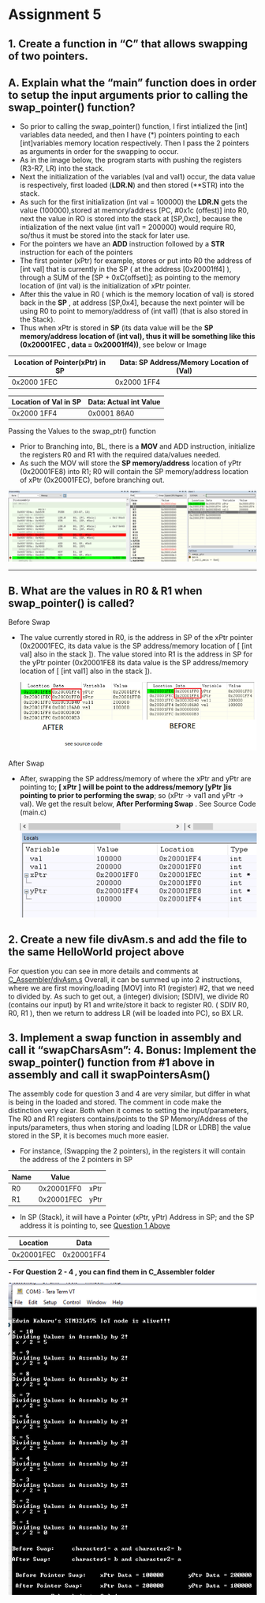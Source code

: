 
# Assignment 5

## 1. Create a function in “C” that allows swapping of two pointers.
A. Explain what the “main” function does in order to setup the input arguments prior to calling the swap_pointer() function?
--

 - So prior to calling the swap_pointer() function, I first intialized the [int] variables data needed, and then I have (*) pointers pointing to each [int]variables memory location respectively. Then I pass the 2 pointers as arguments in order for the swapping to occur.
 - As in the image below, the program starts with pushing the registers (R3-R7, LR) into the stack.
 - Next the initialization of the variables (val and val1) occur, the data value is respectively, first loaded (**LDR.N**) and then stored (**STR) into the stack.
 - As such for the first initialization (int val = 100000) the **LDR.N** gets the value (100000),stored at memory/address [PC, #0x1c (offest)] into R0, next the value in RO is stored into the stack at [SP,0xc], because the intialization of the next value (int val1 = 200000) would require R0, so/thus it must be stored into the stack for later use.
 - For the pointers we have an **ADD** instruction followed by a **STR**  instruction for each of the pointers
 - The first pointer (xPtr) for example, stores or put into R0 the address of [int val] that is currently in the SP ( at the address  [0x20001ff4] ), through a SUM of the [SP + 0xC(offset)]; as pointing to the memory location of (int val) is the initialization of xPtr pointer.
 - After this the value in R0 ( which is the memory location of val) is stored back in the **SP** , at address [SP,0x4],  because the next  pointer will be using R0 to point to memory/address of (int val1) (that is also stored in the Stack).
 - Thus when xPtr is stored in **SP** (its data value will be the **SP memory/address location of (int val), thus it will be something like this (0x20001FEC , data = 0x20001ff4))**, see below or Image
 
 |Location of Pointer(xPtr) in SP| Data: SP Address/Memory Location of (Val)  |
|--|--|
| 0x2000 1FEC  |0x2000 1FF4  |

| Location of Val in SP | Data: Actual int Value|
|--|--|
| 0x2000 1FF4 | 0x0001 86A0  | 


Passing the Values to the swap_ptr() function

 - Prior to Branching into, BL, there is a **MOV** and ADD instruction, initialize the registers R0 and R1 with the required data/values
   needed.
 - As such the MOV will store the **SP memory/address** location of yPtr (0x20001FE8) into R1; R0 will contain the SP memory/address location of xPtr (0x20001FEC), before branching out.
 
 ![BeforeImg](https://github.com/EdwinKaburu/embsys310/blob/main/assignment05/Img/beforeBL.PNG)

---

B. What are the values in R0 & R1 when swap_pointer() is called?
-
Before Swap

 - The value currently stored in R0, is the address in SP of the xPtr
   pointer (0x20001FEC, its data value is the SP address/memory location
   of [ [int val] also in the stack ]). The value stored into R1 is the
   address in SP for the yPtr pointer (0x20001FE8 its data value is the
   SP address/memory location of [ [int val1] also in the stack ]).
   
   ![combBeforeAfter](https://github.com/EdwinKaburu/embsys310/blob/main/assignment05/Img/combBeforeAfer.png)

After Swap

 - After, swapping the SP address/memory of where the xPtr and yPtr are pointing to; **[ xPtr ] will be point to the address/memory [yPtr ]is pointing to prior to performing the swap**; so (xPtr -> val1 and yPtr -> val). We get the result below, **After Performing Swap** . See Source Code (main.c)
   
   ![combBeforeAfter](https://github.com/EdwinKaburu/embsys310/blob/main/assignment05/Img/finalPointer.PNG)
   

## 2. Create a new file divAsm.s and add the file to the same HelloWorld project above 
For question you can see in more details and comments at  [C_Assembler/divAsm.s](https://github.com/EdwinKaburu/embsys310/tree/main/assignment05/C_Assembler/divAsm.s)
Overall, it can be summed up into 2 instructions, where we are first moving/loading  [MOV] into R1 (register) #2, that we need to divided by. As such to get out, a (integer) division; [SDIV], we divide R0 (contains our input) by R1 and write/store  it back to register R0.  ( SDIV R0, R0, R1 ), then we return to address LR (will be loaded into PC), so BX LR.

## 3. Implement a swap function in assembly and call it “swapCharsAsm”:   	 4. Bonus: Implement the swap_pointer() function from #1 above in assembly and call it swapPointersAsm()

The assembly code for question 3 and 4 are very similar, but differ in what is being  in the loaded and stored. The comment in code make the distinction very clear.
Both when it comes to setting the input/parameters, The R0 and R1 registers contains/points to  the SP Memory/Address  of the inputs/parameters, thus when storing and loading [LDR or LDRB]  the value stored in the SP, it is becomes much more easier.

- For instance, (Swapping the 2 pointers), in the registers it will contain the address of the 2 pointers in SP

|Name|Value  |  |
|--|--|--|
| R0 |0x20001FF0  | xPtr |
| R1 | 0x20001FEC | yPtr |

- In SP (Stack), it will have a Pointer (xPtr, yPtr) Address in SP; and the SP address it is pointing to, see [Question 1 Above](https://github.com/EdwinKaburu/embsys310/tree/main/assignment05#a-explain-what-the-main-function-does-in-order-to-setup-the-input-arguments-prior-to-calling-the-swap_pointer-function)

|Location| Data  |
|--|--|
| 0x20001FEC | 0x20001FF4 |

 **- For Question 2 - 4 , you can find them in C_Assembler folder** 
 
  ![AsmPicture](https://github.com/EdwinKaburu/embsys310/blob/main/assignment05/Img/AsmPicture.PNG)
  
  
  

